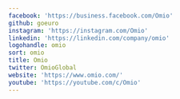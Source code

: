 ```yaml
---
facebook: 'https://business.facebook.com/Omio'
github: goeuro
instagram: 'https://instagram.com/Omio'
linkedin: 'https://linkedin.com/company/omio'
logohandle: omio
sort: omio
title: Omio
twitter: OmioGlobal
website: 'https://www.omio.com/'
youtube: 'https://youtube.com/c/Omio'
---
```

